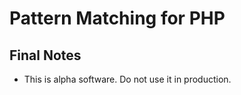 Pattern Matching for PHP
========================

Final Notes
-----------
 - This is alpha software. Do not use it in production.
